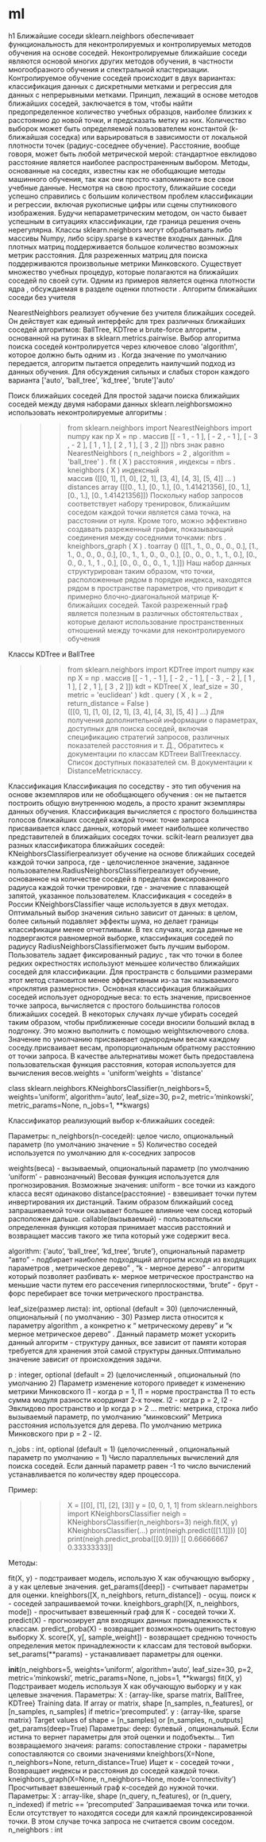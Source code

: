 # ml
h1 Ближайшие соседи
sklearn.neighbors обеспечивает функциональность для неконтролируемых и контролируемых методов обучения на основе соседей. Неконтролируемые ближайшие соседи являются основой многих других методов обучения, в частности многообразного обучения и спектральной кластеризации. Контролируемое обучение соседей происходит в двух вариантах: классификация данных с дискретными метками и регрессия для данных с непрерывными метками.
Принцип, лежащий в основе методов ближайших соседей, заключается в том, чтобы найти предопределенное количество учебных образцов, наиболее близких к расстоянию до новой точки, и предсказать метку из них. Количество выборок может быть определяемой пользователем константой (k-ближайшая соседка) или варьироваться в зависимости от локальной плотности точек (радиус-соседнее обучение). Расстояние, вообще говоря, может быть любой метрической мерой: стандартное евклидово расстояние является наиболее распространенным выбором. Методы, основанные на соседях, известны как не обобщающие методы машинного обучения, так как они просто «запоминают» все свои учебные данные.
Несмотря на свою простоту, ближайшие соседи успешно справились с большим количеством проблем классификации и регрессии, включая рукописные цифры или сцены спутникового изображения. Будучи непараметрическим методом, он часто бывает успешным в ситуациях классификации, где граница решения очень нерегулярна.
Классы sklearn.neighbors могут обрабатывать либо   массивы Numpy, либо scipy.sparse в качестве входных данных. Для плотных матриц поддерживается большое количество возможных метрик расстояния. Для разреженных матриц для поиска поддерживаются произвольные метрики Минковского.
Существует множество учебных процедур, которые полагаются на ближайших соседей по своей сути. Одним из примеров является оценка плотности ядра , обсуждаемая в разделе оценки плотности .
Алгоритм ближайших соседи без учителя
 
NearestNeighbors реализует обучение без учителя ближайших соседей. Он действует как единый интерфейс для трех различных ближайших соседей алгоритмов: BallTree, KDTree и brute-force алгоритм , основанной на рутинах в sklearn.metrics.pairwise. Выбор алгоритма поиска соседей контролируется через ключевое слово 'algorithm', которое должно быть одним из . Когда значение по умолчанию передается, алгоритм пытается определить наилучший подход из данных обучения. Для обсуждения сильных и слабых сторон каждого варианта ['auto', 'ball_tree', 'kd_tree', 'brute']'auto' 

Поиск ближайших соседей
Для простой задачи поиска ближайших соседей между двумя наборами данных sklearn.neighborsможно использовать неконтролируемые алгоритмы : 
>>> from  sklearn.neighbors  import  NearestNeighbors 
>>> import  numpy  как  np 
>>> X  =  np . массив [[ - 1 ,  - 1 ],  [ - 2 ,  - 1 ],  [ - 3 ,  - 2 ],  [ 1 ,  1 ],  [ 2 ,  1 ],  [ 3 ,  2 ]]) 
>>> nbrs  знак равно NearestNeighbors ( n_neighbors = 2 ,  algorithm = 'ball_tree' ) . fit ( X ) 
>>> расстояния ,  индексы  =  nbrs . kneighbors ( X ) 
>>> индексный                                            
массив ([[0, 1], 
       [1, 0], 
       [2, 1], 
       [3, 4], 
       [4, 3], 
       [5, 4]] ... ) 
>>> distances 
array ([[0., 1.], 
       [0., 1.], 
       [0., 1.41421356],
       [0., 1.], 
       [0., 1.], 
       [0., 1.41421356]])
 Поскольку набор запросов соответствует набору тренировок, ближайшим соседом каждой точки является сама точка, на расстоянии от нуля.
Кроме того, можно эффективно создавать разреженный график, показывающий соединения между соседними точками:
>>> nbrs . kneighbors_graph ( X ) . toarray () 
([[1., 1., 0., 0., 0., 0.], 
       [1., 1., 0., 0., 0., 0.], 
       [0., 1., 1., 0., 0., 0.], 
       [0., 0., 0., 1., 1., 0.], 
       [0., 0., 0., 1., 1 ., 0.], 
       [0., 0., 0., 0., 1., 1.]])
Наш набор данных структурирован таким образом, что точки, расположенные рядом в порядке индекса, находятся рядом в пространстве параметров, что приводит к примерно блочно-диагональной матрице K-ближайших соседей. Такой разреженный граф является полезным в различных обстоятельствах , которые делают использование пространственных отношений между точками для неконтролируемого обучения

Классы KDTree и BallTree
>>> from  sklearn.neighbors  import  KDTree 
>>> import  numpy  как  np 
>>> X  =  np . массив [[ - 1 ,  - 1 ],  [ - 2 ,  - 1 ],  [ - 3 ,  - 2 ],  [ 1 ,  1 ],  [ 2 ,  1 ],  [ 3 ,  2 ]]) 
>>> kdt  =  KDTree( X ,  leaf_size = 30 ,  metric = 'euclidean' ) 
>>> kdt . query ( X ,  k = 2 ,  return_distance = False )           
([[0, 1], 
       [1, 0], 
       [2, 1], 
       [3, 4], 
       [4, 3], 
       [5, 4] ] ...)
Для получения дополнительной информации о параметрах, доступных для поиска соседей, включая спецификацию стратегий запросов, различных показателей расстояния и т. Д., Обратитесь к документации по классам KDTreeи BallTreeклассу. Список доступных показателей см. В документации к DistanceMetricклассу.
 
Классификация
Классификация по соседству - это тип обучения на основе экземпляров или не обобщающего обучения : он не пытается построить общую внутреннюю модель, а просто хранит экземпляры данных обучения. Классификация вычисляется с простого большинства голосов ближайших соседей каждой точки: точке запроса присваивается класс данных, который имеет наибольшее количество представителей в ближайших соседях точки.
scikit-learn реализует два разных классификатора ближайших соседей: KNeighborsClassifierреализует обучение на основе   ближайших соседей каждой точки запроса, где  - целочисленное значение, заданное пользователем.RadiusNeighborsClassifierреализует обучение, основанное на количестве соседей в пределах фиксированного радиуса  каждой точки тренировки, где  - значение с плавающей запятой, указанное пользователем.
 Классификация « соседей» в России KNeighborsClassifier чаще используется в двух методах. Оптимальный выбор значения  сильно зависит от данных: в целом, более сильный  подавляет эффекты шума, но делает границы классификации менее отчетливыми.
В тех случаях, когда данные не подвергаются равномерной выборке, классификация соседей по радиусу RadiusNeighborsClassifierможет быть лучшим выбором. Пользователь задает фиксированный радиус  , так что точки в более редких окрестностях используют меньшее количество ближайших соседей для классификации. Для пространств с большими размерами этот метод становится менее эффективным из-за так называемого «проклятия размерности».
Основная классификация ближайших соседей использует однородные веса: то есть значение, присвоенное точке запроса, вычисляется с простого большинства голосов ближайших соседей. В некоторых случаях лучше убирать соседей таким образом, чтобы приближенные соседи вносили больший вклад в подгонку. Это можно выполнить с помощью weightsключевого слова. Значение по умолчанию присваивает однородным весам каждому соседу.присваивает весам, пропорциональным обратному расстоянию от точки запроса. В качестве альтернативы может быть предоставлена пользовательская функция расстояния, которая используется для вычисления весов.weights = 'uniform'weights = 'distance'
                
class sklearn.neighbors.KNeighborsClassifier(n_neighbors=5, weights=’uniform’, algorithm=’auto’, leaf_size=30, p=2, metric=’minkowski’, metric_params=None, n_jobs=1, **kwargs)

Классификатор реализующий выбор к-ближайших соседей:

Параметры:
n_neighbors(n-соседей): целое число, опциональный параметр (по умолчанию значение = 5)
Количество соседей используется  по умолчанию для к-соседних запросов

weights(веса) - вызываемый, опциональный параметр (по умолчанию ‘uniform’ - равнозначный)
Весовая функция используется для прогнозирования. Возможные значения:
       uniform - все точки из каждого класса весят одинаково
       distance(расстояние) - взвешивает точки путем инвертирования их дистанций.  Таким образом ближайший сосед запрашиваемой точки оказывает большее влияние   чем сосед который расположен дальше.
       callable(вызываемый) - пользовательски определенная функция которая принимает массив расстояний и возвращает массив такого же типа который уже содержит веса.

algorithm: {‘auto’, ‘ball_tree’, ‘kd_tree’, ‘brute’}, опциональный параметр
 “авто” - подбирает наиболее подходящий алгоритм исходя из входящих параметров ,  метрическое дерево” , “k - мерное дерево” - алгоритм который позволяет разбивать к- мерное метрическое пространство на меньшие части путем его рассечения гиперплоскостями, ‘brute” - брут - форс перебирает все точки метрического пространства.

leaf_size(размер листа): int, optional (default = 30) (целочисленный, опциональный ( по умолчанию - 30)
Размер листа относится к параметру algorithm , а конкретно к “ метрическому дереву”  и  “к мерное метрическое дерево” . Данный параметр может ускорить данный алгоритм - структуру данных, все зависит от памяти которая требуется для хранения этой самой структуры данных.Оптимально значение зависит от происхождения задачи.

p : integer, optional (default = 2) (целочисленный , опциональный (по умолчанию 2)
Параметр изменение которого приведет к изменению метрики Минковского
 l1 - когда p = 1, l1 = норме пространства l1 то есть сумма модуля разности координат 2-х точек.
l2 - когда p = 2, l2 - Эвклидово пространство
и lp когда p > 2
…
metric: метрика, строка либо вызываемый параметр, по умолчанию “минковский”
Метрика расстояния используется для дерева. 
По умолчанию метрика Минковского при p = 2  - l2.

n_jobs : int, optional (default = 1) (целочисленный , опциональный параметр по умолчанию = 1)
Число параллельных вычислений для поиска соседей. Если данный параметр равен -1 то число вычислений устанавливается по количеству ядер процессора.

Пример:
 >>> X = [[0], [1], [2], [3]]
 >>> y = [0, 0, 1, 1]
 >>> from sklearn.neighbors import KNeighborsClassifier
 >>> neigh = KNeighborsClassifier(n_neighbors=3)
 >>> neigh.fit(X, y) 
 KNeighborsClassifier(...)
 >>> print(neigh.predict([[1.1]]))
 [0]
 >>> print(neigh.predict_proba([[0.9]]))
 [[ 0.66666667  0.33333333]]

Методы:

fit(X, y) - подстраивает модель, использую Х как обучающую выборку , а y как целевые значения.
get_params([deep]) - считывает параметры для оценки.
kneighbors([X, n_neighbors, return_distance]) - осущ. поиск к - соседей запрашиваемой точки.
kneighbors_graph([X, n_neighbors, mode]) - просчитывает взвешенный граф для К - соседей точки Х.
predict(X) - прогнозирует для входящих данных принадлежность к классам.
predict_proba(X) - возвращает возможность оценить тестовую выборку Х.
score(X, y[, sample_weight]) - возвращает среднюю точность определения меток принадлежности к классам для тестовой выборки.
set_params(**params) - устанавливает параметры для оценки.

__init__(n_neighbors=5, weights=’uniform’, algorithm=’auto’, leaf_size=30, p=2, metric=’minkowski’, metric_params=None, n_jobs=1, **kwargs)
fit(X, y)
Подстраивает модель используя Х как обучающую выборку и у как целевые значения.
Параметры:  X : {array-like, sparse matrix, BallTree, KDTree}
Training data. If array or matrix, shape [n_samples, n_features], or [n_samples, n_samples] if metric=’precomputed’.
y : {array-like, sparse matrix}
Target values of shape = [n_samples] or [n_samples, n_outputs]
get_params(deep=True)
Параметры: deep: булевый , опциональный. Если истина то вернет параметры для этой оценки и подобъекты…
Тип возвращаемого значеия: params: сопоставление строки - параметры сопоставляются со своими значениями
kneighbors(X=None, n_neighbors=None, return_distance=True)
Ищет к - соседей точки , Возвращает индексы и расстояния до соседей каждой точки.
kneighbors_graph(X=None, n_neighbors=None, mode=’connectivity’)
Просчитывает взвешенный граф к-соседей до нужной точки.
Параметры: X : array-like, shape (n_query, n_features), or (n_query, n_indexed) if metric == ‘precomputed’
Запрашиваемая точка или точки. Если отсутствует то находятся соседи для кажлй проиндексированной точки. В этом случае точка запроса не считается своим соседом.
n_neighbors : int
   
                  

